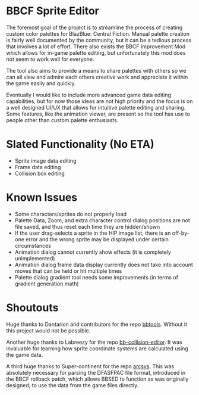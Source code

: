 # BBCF Sprite Editor

The foremost goal of the project is to streamline the process of creating custom color palettes 
for BlazBlue: Central Fiction. Manual palette creation is fairly well documented by the community, but it can 
be a tedious process that involves a lot of effort. There also exists the BBCF Improvement Mod which allows for 
in-game palette editing, but unfortunately this mod does not seem to work well for everyone.

The tool also aims to provide a means to share palettes with others so we can all view and admire each others 
creative work and appreciate it within the game easily and quickly.

Eventually I would like to include more advanced game data editing capabilities, but for now those ideas are not high 
priority and the focus is on a well designed UI/UX that allows for intuitive palette editing and sharing. Some 
features, like the animation viewer, are present so the tool has use to people other than custom palette enthusiasts.

# Slated Functionality (No ETA)

* Sprite image data editing
* Frame data editing
* Collision box editing

# Known Issues

* Some characters/sprites do not properly load
* Palette Data, Zoom, and extra character control dialog positions are not file saved, and thus reset each time 
they are hidden/shown
* If the user drag-selects a sprite in the HIP image list, there is an off-by-one error and the wrong sprite 
may be displayed under certain circumstances
* Animation dialog cannot currently show effects (it is completely unimplemented)
* Animation dialog frame data display currently does not take into account moves that can be held or hit multiple times
* Palette dialog gradient tool needs some improvements (in terms of gradient generation math)

# Shoutouts

Huge thanks to Dantarion and contributors for the repo [bbtools](https://github.com/dantarion/bbtools). 
Without it this project would not be possible. 

Another huge thanks to Labreezy for the repo [bb-collision-editor](https://github.com/Labreezy/bb-collision-editor).
It was invaluable for learning how sprite coordinate systems are calculated using the game data.

A third huge thanks to Super-continent for the repo [arcsys](https://github.com/super-continent/arcsys).
This was absolutely necessary for parsing the DFASFPAC file format, introduced in the BBCF rollback patch, which
allows BBSED to function as was originally designed; to use the data from the game files directly.
